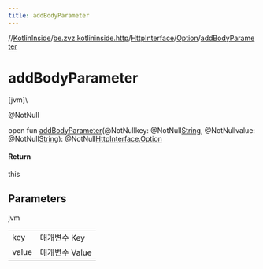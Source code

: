 ```yaml
---
title: addBodyParameter
---
```

//[KotlinInside](../../../../index.html)/[be.zvz.kotlininside.http](../../index.html)/[HttpInterface](../index.html)/[Option](index.html)/[addBodyParameter](add-body-parameter.html)



# addBodyParameter



[jvm]\




@NotNull



open fun [addBodyParameter](add-body-parameter.html)(@NotNullkey: @NotNull[String](https://docs.oracle.com/javase/7/docs/api/java/lang/String.html), @NotNullvalue: @NotNull[String](https://docs.oracle.com/javase/7/docs/api/java/lang/String.html)): @NotNull[HttpInterface.Option](index.html)



#### Return



this



## Parameters


jvm

| | |
|---|---|
| key | 매개변수 Key |
| value | 매개변수 Value |




